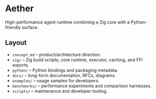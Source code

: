 # Aether

High-performance agent runtime combining a Zig core with a Python-friendly surface.

## Layout

- `concept.md` – product/architecture direction.
- `zig/` – Zig build scripts, core runtime, executor, caching, and FFI exports.
- `python/` – Python bindings and packaging metadata.
- `docs/` – long-form documentation, RFCs, diagrams.
- `examples/` – usage samples for developers.
- `benchmarks/` – performance experiments and comparison harnesses.
- `scripts/` – maintenance and developer tooling.
